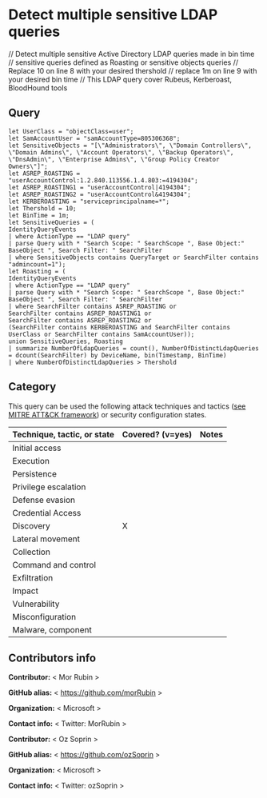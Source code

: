 # Detect multiple sensitive LDAP queries

// Detect multiple sensitive Active Directory LDAP queries made in bin time
// sensitive queries defined as Roasting or sensitive objects queries
// Replace 10 on line 8 with your desired thershold
// replace 1m on line 9 with your desired bin time
// This LDAP query cover Rubeus, Kerberoast, BloodHound tools

## Query

```
let UserClass = "objectClass=user";
let SamAccountUser = "samAccountType=805306368";
let SensitiveObjects = "[\"Administrators\", \"Domain Controllers\", \"Domain Admins\", \"Account Operators\", \"Backup Operators\", \"DnsAdmin\", \"Enterprise Admins\", \"Group Policy Creator Owners\"]";
let ASREP_ROASTING = "userAccountControl:1.2.840.113556.1.4.803:=4194304";
let ASREP_ROASTING1 = "userAccountControl|4194304";
let ASREP_ROASTING2 = "userAccountControl&4194304";
let KERBEROASTING = "serviceprincipalname=*";
let Thershold = 10;
let BinTime = 1m;
let SensitiveQueries = (
IdentityQueryEvents
| where ActionType == "LDAP query"
| parse Query with * "Search Scope: " SearchScope ", Base Object:" BaseObject ", Search Filter: " SearchFilter
| where SensitiveObjects contains QueryTarget or SearchFilter contains "admincount=1");
let Roasting = (
IdentityQueryEvents
| where ActionType == "LDAP query"
| parse Query with * "Search Scope: " SearchScope ", Base Object:" BaseObject ", Search Filter: " SearchFilter
| where SearchFilter contains ASREP_ROASTING or
SearchFilter contains ASREP_ROASTING1 or
SearchFilter contains ASREP_ROASTING2 or
(SearchFilter contains KERBEROASTING and SearchFilter contains UserClass or SearchFilter contains SamAccountUser));
union SensitiveQueries, Roasting
| summarize NumberOfLdapQueries = count(), NumberOfDistinctLdapQueries = dcount(SearchFilter) by DeviceName, bin(Timestamp, BinTime)
| where NumberOfDistinctLdapQueries > Thershold 

```
## Category

This query can be used the following attack techniques and tactics ([see MITRE ATT&CK framework](https://attack.mitre.org/)) or security configuration states.

| Technique, tactic, or state | Covered? (v=yes) | Notes |
|------------------------|----------|-------|
| Initial access |  |  |
| Execution |  |  |
| Persistence |  |  | 
| Privilege escalation |  |  |
| Defense evasion |  |  | 
| Credential Access |  |  | 
| Discovery | X |  | 
| Lateral movement |  |  | 
| Collection |  |  | 
| Command and control |  |  | 
| Exfiltration |  |  | 
| Impact |  |  |
| Vulnerability |  |  |
| Misconfiguration |  |  |
| Malware, component |  |  |


## Contributors info

**Contributor:** < Mor Rubin >

**GitHub alias:** < https://github.com/morRubin >

**Organization:** < Microsoft >

**Contact info:** < Twitter: MorRubin >

**Contributor:** < Oz Soprin >

**GitHub alias:** < https://github.com/ozSoprin >

**Organization:** < Microsoft >

**Contact info:** < Twitter: ozSoprin >